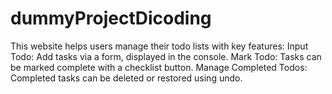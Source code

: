 # dummyProjectDicoding
This website helps users manage their todo lists with key features:  Input Todo: Add tasks via a form, displayed in the console. Mark Todo: Tasks can be marked complete with a checklist button. Manage Completed Todos: Completed tasks can be deleted or restored using undo.
